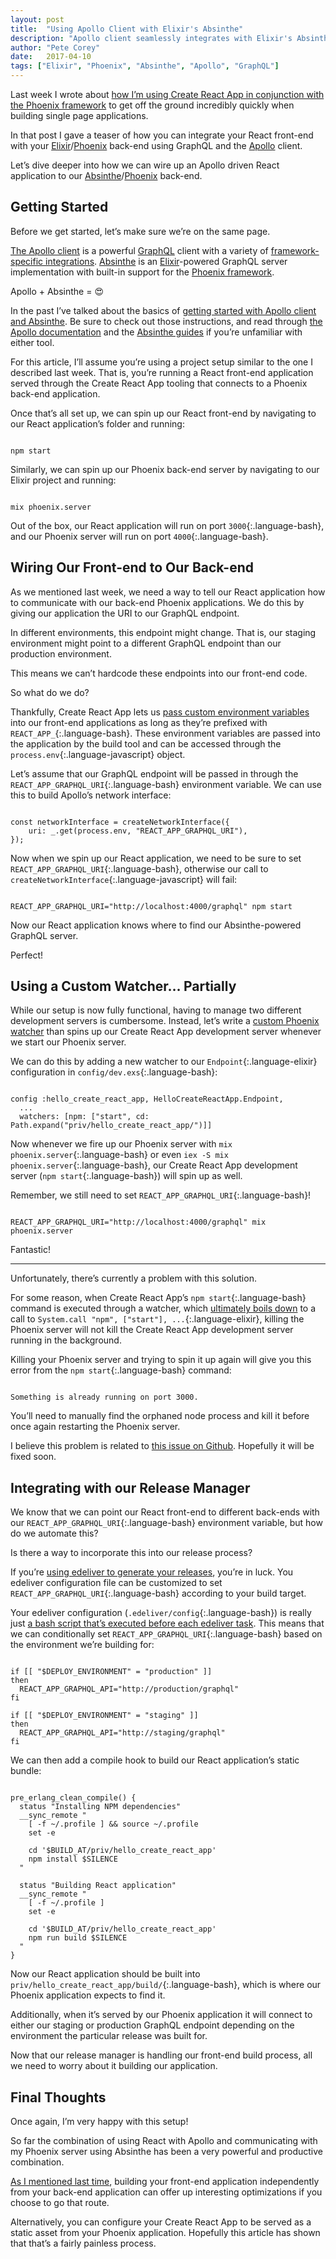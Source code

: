 ```yaml
---
layout: post
title:  "Using Apollo Client with Elixir's Absinthe"
description: "Apollo client seamlessly integrates with Elixir's Absinthe framework to create an unbelievable powerful GraphQL stack with minimal fuss."
author: "Pete Corey"
date:   2017-04-10
tags: ["Elixir", "Phoenix", "Absinthe", "Apollo", "GraphQL"]
---
```


Last week I wrote about [how I’m using Create React App in conjunction with the Phoenix framework](http://www.east5th.co/blog/2017/04/03/using-create-react-app-with-phoenix/) to get off the ground incredibly quickly when building single page applications.

In that post I gave a teaser of how you can integrate your React front-end with your [Elixir](http://elixir-lang.org/)/[Phoenix](http://www.phoenixframework.org/) back-end using GraphQL and the [Apollo](http://www.apollodata.com/) client.

Let’s dive deeper into how we can wire up an Apollo driven React application to our [Absinthe](http://absinthe-graphql.org/)/[Phoenix](http://www.phoenixframework.org/) back-end.

## Getting Started

Before we get started, let’s make sure we’re on the same page.

[The Apollo client](http://dev.apollodata.com/) is a powerful [GraphQL](http://graphql.org/) client with a  variety of [framework-specific integrations](http://dev.apollodata.com/react/). [Absinthe](http://absinthe-graphql.org/) is an [Elixir](http://elixir-lang.org/)-powered GraphQL server implementation with built-in support for the [Phoenix framework](http://www.phoenixframework.org/).

Apollo + Absinthe = 😍

In the past I’ve talked about the basics of [getting started with Apollo client and Absinthe](http://www.east5th.co/blog/2016/11/21/using-apollo-client-with-elixirs-absinthe/). Be sure to check out those instructions, and read through [the Apollo documentation](http://dev.apollodata.com/) and the [Absinthe guides](http://absinthe-graphql.org/guides/) if you’re unfamiliar with either tool.

For this article, I’ll assume you’re using a project setup similar to the one I described last week. That is, you’re running a React front-end application served through the Create React App tooling that connects to a Phoenix back-end application.

Once that’s all set up, we can spin up our React front-end by navigating to our React application’s folder and running:

<pre class='language-bash'><code class='language-bash'>
npm start
</code></pre>

Similarly, we can spin up our Phoenix back-end server by navigating to our Elixir project and running:

<pre class='language-bash'><code class='language-bash'>
mix phoenix.server
</code></pre>

Out of the box, our React application will run on port `3000`{:.language-bash}, and our Phoenix server will run on port `4000`{:.language-bash}.

## Wiring Our Front-end to Our Back-end

As we mentioned last week, we need a way to tell our React application how to communicate with our back-end Phoenix applications. We do this by giving our application the URI to our GraphQL endpoint.

In different environments, this endpoint might change. That is, our staging environment might point to a different GraphQL endpoint than our production environment.

This means we can’t hardcode these endpoints into our front-end code.

So what do we do?

Thankfully, Create React App lets us [pass custom environment variables](https://github.com/facebookincubator/create-react-app/blob/master/packages/react-scripts/template/README.md#adding-custom-environment-variables) into our front-end applications as long as they’re prefixed with `REACT_APP_`{:.language-bash}. These environment variables are passed into the application by the build tool and can be accessed through the `process.env`{:.language-javascript} object.

Let’s assume that our GraphQL endpoint will be passed in through the `REACT_APP_GRAPHQL_URI`{:.language-bash} environment variable. We can use this to build Apollo’s network interface:

<pre class='language-javascript'><code class='language-javascript'>
const networkInterface = createNetworkInterface({
    uri: _.get(process.env, "REACT_APP_GRAPHQL_URI"),
});
</code></pre>

Now when we spin up our React application, we need to be sure to set `REACT_APP_GRAPHQL_URI`{:.language-bash}, otherwise our call to `createNetworkInterface`{:.language-javascript} will fail:

<pre class='language-bash'><code class='language-bash'>
REACT_APP_GRAPHQL_URI="http://localhost:4000/graphql" npm start
</code></pre>

Now our React application knows where to find our Absinthe-powered GraphQL server.

Perfect!

## Using a Custom Watcher… Partially

While our setup is now fully functional, having to manage two different development servers is cumbersome. Instead, let’s write a [custom Phoenix watcher](http://www.phoenixframework.org/docs/static-assets#section-using-another-asset-management-system-in-phoenix) than spins up our Create React App development server whenever we start our Phoenix server.

We can do this by adding a new watcher to our `Endpoint`{:.language-elixir} configuration in `config/dev.exs`{:.language-bash}:

<pre class='language-elixir'><code class='language-elixir'>
config :hello_create_react_app, HelloCreateReactApp.Endpoint,
  ...
  watchers: [npm: ["start", cd: Path.expand("priv/hello_create_react_app/")]]
</code></pre>

Now whenever we fire up our Phoenix server with `mix phoenix.server`{:.language-bash} or even `iex -S mix phoenix.server`{:.language-bash}, our Create React App development server (`npm start`{:.language-bash}) will spin up as well.

Remember, we still need to set `REACT_APP_GRAPHQL_URI`{:.language-bash}!

<pre class='language-bash'><code class='language-bash'>
REACT_APP_GRAPHQL_URI="http://localhost:4000/graphql" mix phoenix.server
</code></pre>

Fantastic!

---- 

Unfortunately, there’s currently a problem with this solution.

For some reason, when Create React App’s `npm start`{:.language-bash} command is executed through a watcher, which [ultimately boils down](https://github.com/phoenixframework/phoenix/blob/827480ec27b554538656ba2772f28b47ed254719/lib/phoenix/endpoint/watcher.ex#L15) to a call to `System.call "npm", ["start"], ...`{:.language-elixir}, killing the Phoenix server will not kill the Create React App development server running in the background.

Killing your Phoenix server and trying to spin it up again will give you this error from the `npm start`{:.language-bash} command:

<pre class='language-bash'><code class='language-bash'>
Something is already running on port 3000.
</code></pre>

You’ll need to manually find the orphaned node process and kill it before once again restarting the Phoenix server.

I believe this problem is related to [this issue on Github](https://github.com/facebookincubator/create-react-app/issues/932). Hopefully it will be fixed soon.

## Integrating with our Release Manager

We know that we can point our React front-end to different back-ends with our `REACT_APP_GRAPHQL_URI`{:.language-bash} environment variable, but how do we automate this?

Is there a way to incorporate this into our release process?

If you’re [using edeliver to generate your releases](http://www.east5th.co/blog/2017/01/16/simplifying-elixir-releases-with-edeliver/), you’re in luck. You edeliver configuration file can be customized to set `REACT_APP_GRAPHQL_URI`{:.language-bash} according to your build target.

Your edeliver configuration (`.edeliver/config`{:.language-bash}) is really just [a bash script that’s executed before each edeliver task](https://github.com/boldpoker/edeliver/wiki/Extend-edeliver-(config)-to-fit-your-needs). This means that we can conditionally set `REACT_APP_GRAPHQL_URI`{:.language-bash} based on the environment we’re building for:

<pre class='language-bash'><code class='language-bash'>
if [[ "$DEPLOY_ENVIRONMENT" = "production" ]]
then
  REACT_APP_GRAPHQL_API="http://production/graphql"
fi

if [[ "$DEPLOY_ENVIRONMENT" = "staging" ]]
then
  REACT_APP_GRAPHQL_API="http://staging/graphql"
fi
</code></pre>

We can then add a compile hook to build our React application’s static bundle:

<pre class='language-bash'><code class='language-bash'>
pre_erlang_clean_compile() {
  status "Installing NPM dependencies"
  __sync_remote "
    [ -f ~/.profile ] && source ~/.profile
    set -e

    cd '$BUILD_AT/priv/hello_create_react_app'
    npm install $SILENCE
  "

  status "Building React application"
  __sync_remote "
    [ -f ~/.profile ]
    set -e

    cd '$BUILD_AT/priv/hello_create_react_app'
    npm run build $SILENCE
  "
}
</code></pre>

Now our React application should be built into `priv/hello_create_react_app/build/`{:.language-bash}, which is where our Phoenix application expects to find it.

Additionally, when it’s served by our Phoenix application it will connect to either our staging or production GraphQL endpoint depending on the environment the particular release was built for.

Now that our release manager is handling our front-end build process, all we need to worry about it building our application.

## Final Thoughts

Once again, I’m very happy with this setup!

So far the combination of using React with Apollo and communicating with my Phoenix server using Absinthe has been a very powerful and productive combination.

[As I mentioned last time](http://www.east5th.co/blog/2017/04/03/using-create-react-app-with-phoenix/), building your front-end application independently from your back-end application can offer up interesting optimizations if you choose to go that route.

Alternatively, you can configure your Create React App to be served as a static asset from your Phoenix application. Hopefully this article has shown that that’s a fairly painless process.
